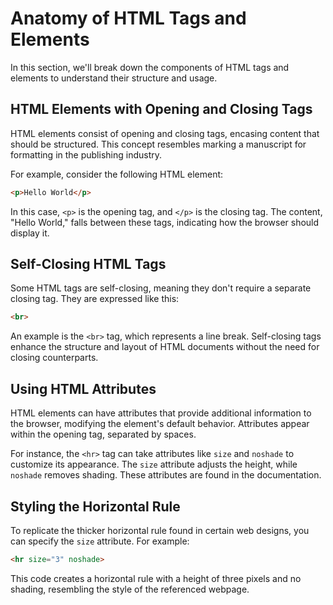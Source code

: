 # Anatomy of HTML Tags and Elements

In this section, we'll break down the components of HTML tags and elements to understand their structure and usage.

## HTML Elements with Opening and Closing Tags

HTML elements consist of opening and closing tags, encasing content that should be structured. This concept resembles marking a manuscript for formatting in the publishing industry.

For example, consider the following HTML element:

```html
<p>Hello World</p>
```

In this case, `<p>` is the opening tag, and `</p>` is the closing tag. The content, "Hello World," falls between these tags, indicating how the browser should display it.

## Self-Closing HTML Tags

Some HTML tags are self-closing, meaning they don't require a separate closing tag. They are expressed like this:

```html
<br>
```

An example is the `<br>` tag, which represents a line break. Self-closing tags enhance the structure and layout of HTML documents without the need for closing counterparts.

## Using HTML Attributes

HTML elements can have attributes that provide additional information to the browser, modifying the element's default behavior. Attributes appear within the opening tag, separated by spaces.

For instance, the `<hr>` tag can take attributes like `size` and `noshade` to customize its appearance. The `size` attribute adjusts the height, while `noshade` removes shading. These attributes are found in the documentation.

## Styling the Horizontal Rule

To replicate the thicker horizontal rule found in certain web designs, you can specify the `size` attribute. For example:

```html
<hr size="3" noshade>
```

This code creates a horizontal rule with a height of three pixels and no shading, resembling the style of the referenced webpage.